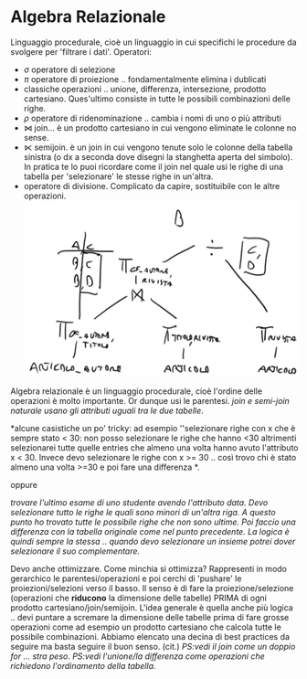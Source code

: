 # Algebra Relazionale
Linguaggio procedurale, cioè un linguaggio in cui specifichi le procedure da svolgere per 'filtrare i dati'. 
Operatori:

- $\sigma$ operatore di selezione
- $\pi$ operatore di proiezione .. fondamentalmente elimina i dublicati 
- classiche operazioni .. unione, differenza, intersezione, prodotto cartesiano. Ques'ultimo consiste in tutte le possibili combinazioni delle righe. 
- $\rho$ operatore di ridenominazione .. cambia i nomi di uno o più attributi 
- $\bowtie$ join... è un prodotto cartesiano in cui vengono eliminate le colonne no sense. 
- $\ltimes$ semijoin. è un join in cui vengono tenute solo le colonne della tabella sinistra (o dx a seconda dove disegni la stanghetta aperta del simbolo). In pratica te lo puoi ricordare come il join nel quale usi le righe di una tabella per 'selezionare' le stesse righe in un'altra. 
- operatore di divisione. Complicato da capire, sostituibile con le altre operazioni. 
![esempio divisione query](images/11adcb200504b86e7a971fc40d27ff6d.png)


Algebra relazionale è un linguaggio procedurale, cioè l'ordine delle operazioni è molto importante. Or dunque usi le parentesi. 
*join e semi-join naturale usano gli attributi uguali tra le due tabelle*. 

*alcune casistiche un po' tricky: ad esempio ''selezionare righe con x che è sempre stato < 30: non posso selezionare le righe che hanno <30 altrimenti selezionarei tutte quelle entries che almeno una volta hanno avuto l'attributo x < 30. Invece devo selezionare le righe con x >= 30 .. così trovo chi è stato almeno una volta >=30 e poi fare una differenza *. 

oppure 

*trovare l'ultimo esame di uno studente avendo l'attributo data. Devo selezionare tutto le righe le quali sono minori di un'altra riga. A questo punto ho trovato tutte le possibile righe che non sono ultime. Poi faccio una differenza con la tabella originale come nel punto precedente. La logica è quindi sempre la stessa .. quando devo selezionare un insieme potrei dover selezionare il suo complementare.*


Devo anche ottimizzare. Come minchia si ottimizza? 
Rappresenti in modo gerarchico le parentesi/operazioni e poi cerchi di 'pushare' le proiezioni/selezioni verso il basso. Il senso è di fare la proiezione/selezione (operazioni che **riducono** la dimensione delle tabelle) PRIMA di ogni prodotto cartesiano/join/semijoin. 
L'idea generale è quella anche più logica .. devi puntare a scremare la dimensione delle tabelle prima di fare grosse operazioni come ad esempio un prodotto cartesiano che calcola tutte le possibile combinazioni. 
Abbiamo elencato una decina di best practices da seguire ma basta seguire il buon senso. (cit.)
*PS:vedi il join come un doppio for ... stra peso*.
*PS:vedi l'unione/la differenza come operazioni che richiedono l'ordinamento della tabella.*